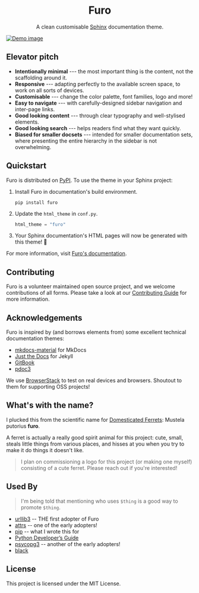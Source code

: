 <h1 align="center">Furo</h1>
<p align="center">
  A clean customisable <a href="https://www.sphinx-doc.org/">Sphinx</a> documentation theme.
</p>
<a href="https://pradyunsg.me/furo/">
  <img align="center" src="https://github.com/pradyunsg/furo/raw/main/docs/_static/demo.png" alt="Demo image">
</a>

## Elevator pitch

<!-- start elevator-pitch -->

- **Intentionally minimal** --- the most important thing is the content, not the scaffolding around it.
- **Responsive** --- adapting perfectly to the available screen space, to work on all sorts of devices.
- **Customisable** --- change the color palette, font families, logo and more!
- **Easy to navigate** --- with carefully-designed sidebar navigation and inter-page links.
- **Good looking content** --- through clear typography and well-stylised elements.
- **Good looking search** --- helps readers find what they want quickly.
- **Biased for smaller docsets** --- intended for smaller documentation sets, where presenting the entire hierarchy in the sidebar is not overwhelming.

<!-- end elevator-pitch -->

## Quickstart

<!-- start quickstart -->

Furo is distributed on [PyPI]. To use the theme in your Sphinx project:

1. Install Furo in documentation's build environment.

   ```text
   pip install furo
   ```

2. Update the `html_theme` in `conf.py`.

   ```py
   html_theme = "furo"
   ```

3. Your Sphinx documentation's HTML pages will now be generated with this theme! 🎉

[pypi]: https://pypi.org/project/furo/

<!-- end quickstart -->

For more information, visit [Furo's documentation][quickstart-docs].

[quickstart-docs]: https://pradyunsg.me/furo/quickstart

## Contributing

Furo is a volunteer maintained open source project, and we welcome contributions of all forms. Please take a look at our [Contributing Guide](https://pradyunsg.me/furo/contributing/) for more information.

## Acknowledgements

Furo is inspired by (and borrows elements from) some excellent technical documentation themes:

- [mkdocs-material] for MkDocs
- [Just the Docs] for Jekyll
- [GitBook]
- [pdoc3]

We use [BrowserStack] to test on real devices and browsers. Shoutout to them for supporting OSS projects!

[mkdocs-material]: https://squidfunk.github.io/mkdocs-material/
[just the docs]: https://pmarsceill.github.io/just-the-docs/
[gitbook]: https://www.gitbook.com/
[pdoc3]: https://pdoc3.github.io/pdoc/doc
[browserstack]: https://browserstack.com/

## What's with the name?

I plucked this from the scientific name for [Domesticated Ferrets](https://en.wikipedia.org/wiki/Ferret): Mustela putorius **furo**.

A ferret is actually a really good spirit animal for this project: cute, small, steals little things from various places, and hisses at you when you try to make it do things it doesn't like.

> I plan on commissioning a logo for this project (or making one myself) consisting of a cute ferret. Please reach out if you're interested!

## Used By

<!-- start used-by -->

> I'm being told that mentioning who uses `$thing` is a good way to promote `$thing`.

- [urllib3] -- THE first adopter of Furo
- [attrs] -- one of the early adopters!
- [pip] -- what I wrote this for
- [Python Developer’s Guide][devguide]
- [psycopg3] -- another of the early adopters!
- [black]

[urllib3]: https://urllib3.readthedocs.io/
[attrs]: https://www.attrs.org/
[devguide]: https://devguide.python.org/
[pip]: https://pip.pypa.io/
[psycopg3]: https://www.psycopg.org/psycopg3/docs/
[black]: https://black.readthedocs.io/en/stable/
[mypy]: https://mypy.readthedocs.io/en/stable/

<!-- end used-by -->

## License

This project is licensed under the MIT License.
